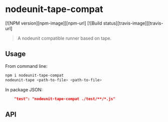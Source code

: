 # nodeunit-tape-compat

[![NPM version][npm-image]][npm-url] [![Build status][travis-image]][travis-url]

> A nodeunit compatible runner based on tape.

## Usage

From command line:

```bash
npm i nodeunit-tape-compat
nodeunit-tape <path-to-file> <path-to-file>
```

In package JSON:

```json
    "test": "nodeunit-tape-compat ./test/**/*.js"
```

## API

